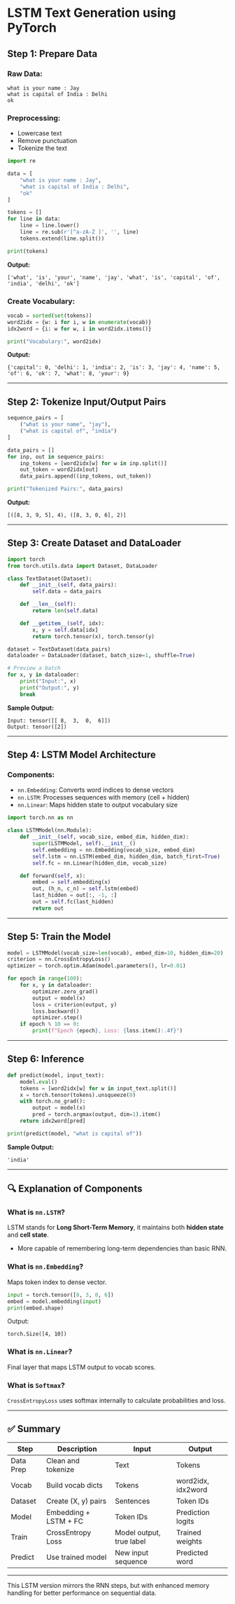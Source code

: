 # LSTM Text Generation using PyTorch

## Step 1: Prepare Data

### Raw Data:
```
what is your name : Jay
what is capital of India : Delhi
ok
```

### Preprocessing:
- Lowercase text
- Remove punctuation
- Tokenize the text

```python
import re

data = [
    "what is your name : Jay",
    "what is capital of India : Delhi",
    "ok"
]

tokens = []
for line in data:
    line = line.lower()
    line = re.sub(r'[^a-zA-Z ]', '', line)
    tokens.extend(line.split())

print(tokens)
```
**Output:**
```
['what', 'is', 'your', 'name', 'jay', 'what', 'is', 'capital', 'of', 'india', 'delhi', 'ok']
```

### Create Vocabulary:
```python
vocab = sorted(set(tokens))
word2idx = {w: i for i, w in enumerate(vocab)}
idx2word = {i: w for w, i in word2idx.items()}

print("Vocabulary:", word2idx)
```
**Output:**
```
{'capital': 0, 'delhi': 1, 'india': 2, 'is': 3, 'jay': 4, 'name': 5, 'of': 6, 'ok': 7, 'what': 8, 'your': 9}
```

---

## Step 2: Tokenize Input/Output Pairs

```python
sequence_pairs = [
    ("what is your name", "jay"),
    ("what is capital of", "india")
]

data_pairs = []
for inp, out in sequence_pairs:
    inp_tokens = [word2idx[w] for w in inp.split()]
    out_token = word2idx[out]
    data_pairs.append((inp_tokens, out_token))

print("Tokenized Pairs:", data_pairs)
```
**Output:**
```
[([8, 3, 9, 5], 4), ([8, 3, 0, 6], 2)]
```

---

## Step 3: Create Dataset and DataLoader

```python
import torch
from torch.utils.data import Dataset, DataLoader

class TextDataset(Dataset):
    def __init__(self, data_pairs):
        self.data = data_pairs

    def __len__(self):
        return len(self.data)

    def __getitem__(self, idx):
        x, y = self.data[idx]
        return torch.tensor(x), torch.tensor(y)

dataset = TextDataset(data_pairs)
dataloader = DataLoader(dataset, batch_size=1, shuffle=True)

# Preview a batch
for x, y in dataloader:
    print("Input:", x)
    print("Output:", y)
    break
```
**Sample Output:**
```
Input: tensor([[ 8,  3,  0,  6]])
Output: tensor([2])
```

---

## Step 4: LSTM Model Architecture

### Components:
- `nn.Embedding`: Converts word indices to dense vectors
- `nn.LSTM`: Processes sequences with memory (cell + hidden)
- `nn.Linear`: Maps hidden state to output vocabulary size

```python
import torch.nn as nn

class LSTMModel(nn.Module):
    def __init__(self, vocab_size, embed_dim, hidden_dim):
        super(LSTMModel, self).__init__()
        self.embedding = nn.Embedding(vocab_size, embed_dim)
        self.lstm = nn.LSTM(embed_dim, hidden_dim, batch_first=True)
        self.fc = nn.Linear(hidden_dim, vocab_size)

    def forward(self, x):
        embed = self.embedding(x)
        out, (h_n, c_n) = self.lstm(embed)
        last_hidden = out[:, -1, :]
        out = self.fc(last_hidden)
        return out
```

---

## Step 5: Train the Model

```python
model = LSTMModel(vocab_size=len(vocab), embed_dim=10, hidden_dim=20)
criterion = nn.CrossEntropyLoss()
optimizer = torch.optim.Adam(model.parameters(), lr=0.01)

for epoch in range(100):
    for x, y in dataloader:
        optimizer.zero_grad()
        output = model(x)
        loss = criterion(output, y)
        loss.backward()
        optimizer.step()
    if epoch % 10 == 0:
        print(f"Epoch {epoch}, Loss: {loss.item():.4f}")
```

---

## Step 6: Inference

```python
def predict(model, input_text):
    model.eval()
    tokens = [word2idx[w] for w in input_text.split()]
    x = torch.tensor(tokens).unsqueeze(0)
    with torch.no_grad():
        output = model(x)
        pred = torch.argmax(output, dim=1).item()
    return idx2word[pred]

print(predict(model, "what is capital of"))
```
**Sample Output:**
```
'india'
```

---

## 🔍 Explanation of Components

### What is `nn.LSTM`?
LSTM stands for **Long Short-Term Memory**, it maintains both **hidden state** and **cell state**.
- More capable of remembering long-term dependencies than basic RNN.

### What is `nn.Embedding`?
Maps token index to dense vector.
```python
input = torch.tensor([8, 3, 0, 6])
embed = model.embedding(input)
print(embed.shape)
```
Output:
```
torch.Size([4, 10])
```

### What is `nn.Linear`?
Final layer that maps LSTM output to vocab scores.

### What is `Softmax`?
`CrossEntropyLoss` uses softmax internally to calculate probabilities and loss.

---

## ✅ Summary

| Step | Description | Input | Output |
|------|-------------|--------|--------|
| Data Prep | Clean and tokenize | Text | Tokens |
| Vocab | Build vocab dicts | Tokens | word2idx, idx2word |
| Dataset | Create (X, y) pairs | Sentences | Token IDs |
| Model | Embedding + LSTM + FC | Token IDs | Prediction logits |
| Train | CrossEntropy Loss | Model output, true label | Trained weights |
| Predict | Use trained model | New input sequence | Predicted word |

---

This LSTM version mirrors the RNN steps, but with enhanced memory handling for better performance on sequential data.

